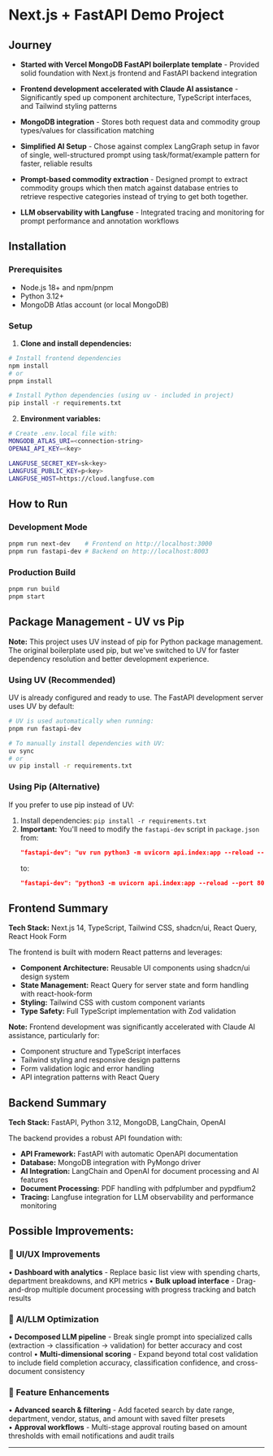 # Next.js + FastAPI Demo Project

## Journey

- **Started with Vercel MongoDB FastAPI boilerplate template** - Provided solid foundation with Next.js frontend and FastAPI backend integration

- **Frontend development accelerated with Claude AI assistance** - Significantly sped up component architecture, TypeScript interfaces, and Tailwind styling patterns

- **MongoDB integration** - Stores both request data and commodity group types/values for classification matching

- **Simplified AI Setup** - Chose against complex LangGraph setup in favor of single, well-structured prompt using task/format/example pattern for faster, reliable results

- **Prompt-based commodity extraction** - Designed prompt to extract commodity groups which then match against database entries to retrieve respective categories instead of trying to get both together. 

- **LLM observability with Langfuse** - Integrated tracing and monitoring for prompt performance and annotation workflows

## Installation

### Prerequisites
- Node.js 18+ and npm/pnpm
- Python 3.12+
- MongoDB Atlas account (or local MongoDB)

### Setup

1. **Clone and install dependencies:**
```bash
# Install frontend dependencies
npm install
# or
pnpm install

# Install Python dependencies (using uv - included in project)
pip install -r requirements.txt
```

2. **Environment variables:**
```bash
# Create .env.local file with:
MONGODB_ATLAS_URI=<connection-string>
OPENAI_API_KEY=<key>

LANGFUSE_SECRET_KEY=sk<key>
LANGFUSE_PUBLIC_KEY=p<key>
LANGFUSE_HOST=https://cloud.langfuse.com 
```

## How to Run

### Development Mode
```bash
pnpm run next-dev    # Frontend on http://localhost:3000
pnpm run fastapi-dev # Backend on http://localhost:8003
```

### Production Build
```bash
pnpm run build
pnpm start
```

## Package Management - UV vs Pip

**Note:** This project uses UV instead of pip for Python package management. The original boilerplate used pip, but we've switched to UV for faster dependency resolution and better development experience.

### Using UV (Recommended)
UV is already configured and ready to use. The FastAPI development server uses UV by default:
```bash
# UV is used automatically when running:
pnpm run fastapi-dev

# To manually install dependencies with UV:
uv sync
# or
uv pip install -r requirements.txt
```

### Using Pip (Alternative)
If you prefer to use pip instead of UV:
1. Install dependencies: `pip install -r requirements.txt`
2. **Important:** You'll need to modify the `fastapi-dev` script in `package.json` from:
   ```json
   "fastapi-dev": "uv run python3 -m uvicorn api.index:app --reload --port 8003"
   ```
   to:
   ```json
   "fastapi-dev": "python3 -m uvicorn api.index:app --reload --port 8003"
   ```

## Frontend Summary

**Tech Stack:** Next.js 14, TypeScript, Tailwind CSS, shadcn/ui, React Query, React Hook Form

The frontend is built with modern React patterns and leverages:
- **Component Architecture:** Reusable UI components using shadcn/ui design system
- **State Management:** React Query for server state and form handling with react-hook-form
- **Styling:** Tailwind CSS with custom component variants
- **Type Safety:** Full TypeScript implementation with Zod validation

**Note:** Frontend development was significantly accelerated with Claude AI assistance, particularly for:
- Component structure and TypeScript interfaces
- Tailwind styling and responsive design patterns
- Form validation logic and error handling
- API integration patterns with React Query

## Backend Summary

**Tech Stack:** FastAPI, Python 3.12, MongoDB, LangChain, OpenAI

The backend provides a robust API foundation with:
- **API Framework:** FastAPI with automatic OpenAPI documentation
- **Database:** MongoDB integration with PyMongo driver
- **AI Integration:** LangChain and OpenAI for document processing and AI features
- **Document Processing:** PDF handling with pdfplumber and pypdfium2
- **Tracing:** Langfuse integration for LLM observability and performance monitoring


## Possible Improvements:

### 🎨 **UI/UX Improvements**
• **Dashboard with analytics** - Replace basic list view with spending charts, department breakdowns, and KPI metrics
• **Bulk upload interface** - Drag-and-drop multiple document processing with progress tracking and batch results

### 🤖 **AI/LLM Optimization** 
• **Decomposed LLM pipeline** - Break single prompt into specialized calls (extraction → classification → validation) for better accuracy and cost control
• **Multi-dimensional scoring** - Expand beyond total cost validation to include field completion accuracy, classification confidence, and cross-document consistency

### 🚀 **Feature Enhancements**
• **Advanced search & filtering** - Add faceted search by date range, department, vendor, status, and amount with saved filter presets  
• **Approval workflows** - Multi-stage approval routing based on amount thresholds with email notifications and audit trails

---

